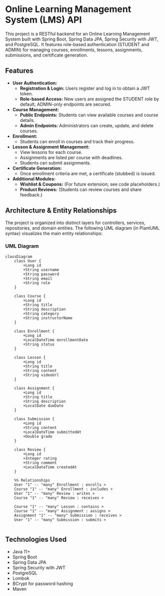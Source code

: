 # Online Learning Management System (LMS) API

This project is a RESTful backend for an Online Learning Management System built with Spring Boot, Spring Data JPA, Spring Security with JWT, and PostgreSQL. It features role-based authentication (STUDENT and ADMIN) for managing courses, enrollments, lessons, assignments, submissions, and certificate generation.

## Features

- **User Authentication:**
  - **Registration & Login:** Users register and log in to obtain a JWT token.
  - **Role-based Access:** New users are assigned the STUDENT role by default; ADMIN-only endpoints are secured.
- **Course Management:**
  - **Public Endpoints:** Students can view available courses and course details.
  - **Admin Endpoints:** Administrators can create, update, and delete courses.
- **Enrollment:**
  - Students can enroll in courses and track their progress.
- **Lesson & Assignment Management:**
  - View lessons for each course.
  - Assignments are listed per course with deadlines.
  - Students can submit assignments.
- **Certificate Generation:**
  - Once enrollment criteria are met, a certificate (stubbed) is issued.
- **Additional Modules:**
  - **Wishlist & Coupons:** (For future extension; see code placeholders.)
  - **Product Reviews:** (Students can review courses and share feedback.)

## Architecture & Entity Relationships

The project is organized into distinct layers for controllers, services, repositories, and domain entities. The following UML diagram (in PlantUML syntax) visualizes the main entity relationships:

### UML Diagram

```mermaid
classDiagram
    class User {
        +Long id
        +String username
        +String password
        +String email
        +String role
    }

    class Course {
        +Long id
        +String title
        +String description
        +String category
        +String instructorName
    }

    class Enrollment {
        +Long id
        +LocalDateTime enrollmentDate
        +String status
    }

    class Lesson {
        +Long id
        +String title
        +String content
        +String videoUrl
    }

    class Assignment {
        +Long id
        +String title
        +String description
        +LocalDate dueDate
    }

    class Submission {
        +Long id
        +String content
        +LocalDateTime submittedAt
        +Double grade
    }

    class Review {
        +Long id
        +Integer rating
        +String comment
        +LocalDateTime createdAt
    }

    %% Relationships
    User "1" -- "many" Enrollment : enrolls >
    Course "1" -- "many" Enrollment : includes >
    User "1" -- "many" Review : writes >
    Course "1" -- "many" Review : receives >

    Course "1" -- "many" Lesson : contains >
    Course "1" -- "many" Assignment : assigns >
    Assignment "1" -- "many" Submission : receives >
    User "1" -- "many" Submission : submits >


```

## Technologies Used
 - Java 11+
 - Spring Boot
 - Spring Data JPA
 - Spring Security with JWT
 - PostgreSQL
 - Lombok
 - BCrypt for password hashing
 - Maven

